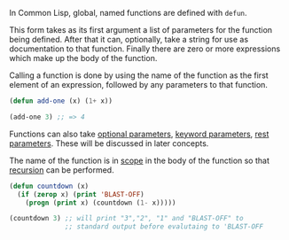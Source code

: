 In Common Lisp, global, named functions are defined with `defun`.

This form takes as its first argument a list of parameters for the
function being defined. After that it can, optionally, take a string
for use as documentation to that function. Finally there are zero or
more expressions which make up the body of the function.

Calling a function is done by using the name of the function as the
first element of an expression, followed by any parameters to that
function.

```lisp
(defun add-one (x) (1+ x))

(add-one 3) ;; => 4
```

Functions can also take [optional
parameters](../default-parameters/about.md), [keyword
parameters](../named-parameters/about.md), [rest
parameters](../rest-parameters/about.md). These will be discussed in
later concepts.

The name of the function is in [scope](../scope/about.md) in the body of
the function so that [recursion](../recursion/about.md) can be
performed.

```lisp
(defun countdown (x)
  (if (zerop x) (print 'BLAST-OFF)
    (progn (print x) (countdown (1- x)))))

(countdown 3) ;; will print "3","2", "1" and "BLAST-OFF" to
              ;; standard output before evalutaing to 'BLAST-OFF
```
